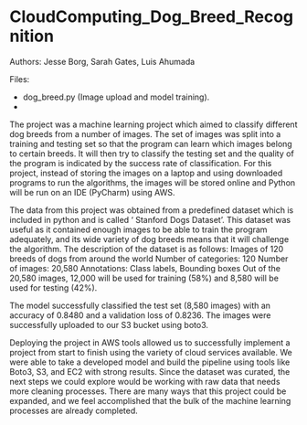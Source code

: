 # CloudComputing_Dog_Breed_Recognition

Authors: Jesse Borg, Sarah Gates, Luis Ahumada

Files:
- dog_breed.py (Image upload and model training).
- 

The project was a machine learning project which aimed to classify different dog breeds from a number of images. The set of images was split into a training and testing set so that the program can learn which images belong to certain breeds. It will then try to classify the testing set and the quality of the program is indicated by the success rate of classification. For this project, instead of storing the images on a laptop and using downloaded programs to run the algorithms, the images will be stored online and Python will be run on an IDE (PyCharm)  using AWS.

The data from this project was obtained from a predefined dataset which is included in python and is called ‘ Stanford Dogs Dataset’. This dataset was useful as it contained enough images to be able to train the program adequately, and its wide variety of dog breeds means that it will challenge the algorithm.
The description of the dataset is as follows:
Images of 120 breeds of dogs from around the world
Number of categories: 120
Number of images: 20,580
Annotations: Class labels, Bounding boxes
Out of the 20,580 images, 12,000 will be used for training (58%) and 8,580 will be used for testing (42%).


The model successfully classified the test set (8,580 images) with an accuracy of 0.8480 and a validation loss of 0.8236.
The images were successfully uploaded to our S3 bucket using boto3.

Deploying the project in AWS tools allowed us to successfully implement a project from start to finish using the variety of cloud services available. We were able to take a developed model and build the pipeline using tools like Boto3, S3, and EC2 with strong results. Since the dataset was curated, the next steps we could explore would be working with raw data that needs more cleaning processes. There are many ways that this project could be expanded, and we feel accomplished that the bulk of the machine learning processes are already completed.
